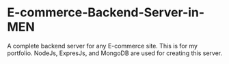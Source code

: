 # E-commerce-Backend-Server-in-MEN
A complete backend server for any E-commerce site. This is for my portfolio. NodeJs, ExpresJs, and MongoDB are used for creating this server.
